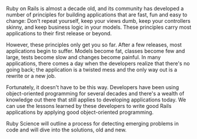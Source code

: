 Ruby on Rails is almost a decade old, and its community has developed a number
of principles for building applications that are fast, fun and easy to change: Don't repeat yourself, keep your views dumb, keep your controllers skinny, and
keep business logic in your models. These principles carry most applications to
their first release or beyond.

However, these principles only get you so far. After a few releases, most
applications begin to suffer. Models become fat, classes become few and large,
tests become slow and changes become painful. In many applications, there
comes a day when the developers realize that there's no going back; the
application is a twisted mess and the only way out is a rewrite or a new job.

Fortunately, it doesn't have to be this way. Developers have been using
object-oriented programming for several decades and there's a wealth of
knowledge out there that still applies to developing applications today. We can
use the lessons learned by these developers to write good Rails applications by
applying good object-oriented programming.

Ruby Science will outline a process for detecting emerging problems in code and
will dive into the solutions, old and new.